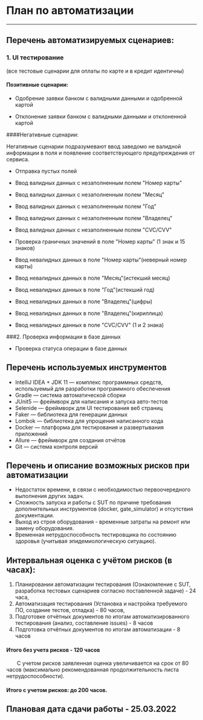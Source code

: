 # План по автоматизации
***
## Перечень автоматизируемых сценариев:
### 1. UI тестирование
(все тестовые сценарии для оплаты по карте и в кредит идентичны)
#### Позитивные сценарии:

- Одобрение заявки банком с валидными данными и одобренной картой

- Отклонение заявки банком с валидными данными и отклоненной картой

####Негативные сценарии:

Негативные сценарии подразумевают ввод заведомо не валидной информации в поля и появление соответствующего предупреждения от сервиса.

- Отправка пустых полей

- Ввод валидных данных с незаполненным полем "Номер карты"

- Ввод валидных данных с незаполненным полем "Месяц"

- Ввод валидных данных с незаполненным полем "Год"

- Ввод валидных данных с незаполненным полем "Владелец"

- Ввод валидных данных с незаполненным полем "CVC/CVV"

- Проверка граничных значений в поле "Номер карты" (1 знак и 15 знаков)

- Ввод невалидных данных в поле "Номер карты"(неверный номер карты)

- Ввод невалидных данных в поле "Месяц"(истекший месяц)

- Ввод невалидных данных в поле "Год"(истекший год)

- Ввод невалидных данных в поле "Владелец"(цифры)

- Ввод невалидных данных в поле "Владелец"(кириллица)

- Ввод невалидных данных в поле "CVC/CVV" (1 и 2 знака)

###2. Проверка информации в базе данных

- Проверка статуса операции в базе данных

## Перечень используемых инструментов

- IntelliJ IDEA + JDK 11 — комплекс программных средств, используемый для разработки программного обеспечения
- Gradle — система автоматической сборки
- JUnit5 — фреймворк для написания и запуска авто-тестов
- Selenide — фреймворк для UI тестирования веб страниц
- Faker — библиотека для генерации данных
- Lombok — библиотека для упрощения написанного кода
- Docker — платформа для тестирования и развертывания приложений
- Allure — фреймворк для создания отчётов
- Git — система контроля версий

## Перечень и описание возможных рисков при автоматизации

- Недостаток времени, в связи с необходимостью первоочередного выполнения других задач.
- Сложность запуска и работы с SUT по причине требования дополнительных инструментов (docker, gate_simulator) и отсутствия документации.
- Выход из строя оборудования - временные затраты на ремонт или замену оборудования.
- Временная нетрудоспособность тестировщика по состоянию здоровья (учитывая эпидемиологическую ситуацию).

## Интервальная оценка с учётом рисков (в часах):

1. Планировании автоматизации тестирования (Ознакомление с SUT, разработка тестовых сценариев согласно поставленной задаче) - 24 часа,
2. Автоматизация тестирования (Установка и настройка требуемого ПО, создание тестов, отладка) - 80 часов,
3. Подготовке отчётных документов по итогам автоматизированного тестирования (анализ, составление issues) - 8 часов
4. Подготовка отчётных документов по итогам автоматизации - 8 часов
#### Итого без учета рисков - 120 часов

&ensp;&ensp;&ensp;&ensp;С учетом рисков заявленная оценка увеличивается на срок от 80 часов (максимально рекомендованная продолжительность листа нетрудоспособности).

#### Итого c учетом рисков: до 200 часов.

## Плановая дата сдачи работы - 25.03.2022